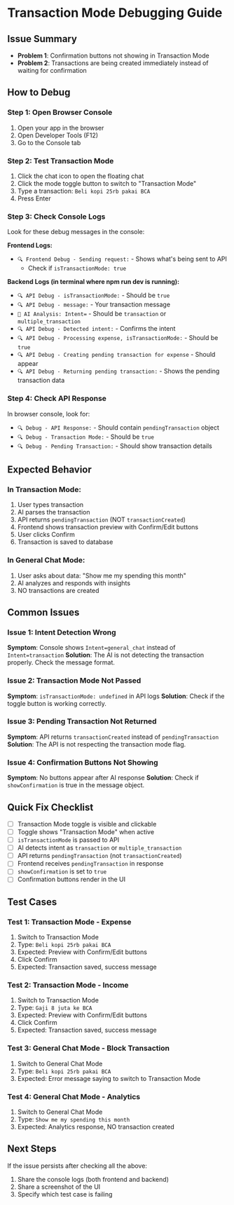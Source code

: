 # Transaction Mode Debugging Guide

## Issue Summary
- **Problem 1**: Confirmation buttons not showing in Transaction Mode
- **Problem 2**: Transactions are being created immediately instead of waiting for confirmation

## How to Debug

### Step 1: Open Browser Console
1. Open your app in the browser
2. Open Developer Tools (F12)
3. Go to the Console tab

### Step 2: Test Transaction Mode
1. Click the chat icon to open the floating chat
2. Click the mode toggle button to switch to "Transaction Mode"
3. Type a transaction: `Beli kopi 25rb pakai BCA`
4. Press Enter

### Step 3: Check Console Logs
Look for these debug messages in the console:

**Frontend Logs:**
- `🔍 Frontend Debug - Sending request:` - Shows what's being sent to API
  - Check if `isTransactionMode: true`

**Backend Logs (in terminal where npm run dev is running):**
- `🔍 API Debug - isTransactionMode:` - Should be `true`
- `🔍 API Debug - message:` - Your transaction message
- `🤖 AI Analysis: Intent=` - Should be `transaction` or `multiple_transaction`
- `🔍 API Debug - Detected intent:` - Confirms the intent
- `🔍 API Debug - Processing expense, isTransactionMode:` - Should be `true`
- `🔍 API Debug - Creating pending transaction for expense` - Should appear
- `🔍 API Debug - Returning pending transaction:` - Shows the pending transaction data

### Step 4: Check API Response
In browser console, look for:
- `🔍 Debug - API Response:` - Should contain `pendingTransaction` object
- `🔍 Debug - Transaction Mode:` - Should be `true`
- `🔍 Debug - Pending Transaction:` - Should show transaction details

## Expected Behavior

### In Transaction Mode:
1. User types transaction
2. AI parses the transaction
3. API returns `pendingTransaction` (NOT `transactionCreated`)
4. Frontend shows transaction preview with Confirm/Edit buttons
5. User clicks Confirm
6. Transaction is saved to database

### In General Chat Mode:
1. User asks about data: "Show me my spending this month"
2. AI analyzes and responds with insights
3. NO transactions are created

## Common Issues

### Issue 1: Intent Detection Wrong
**Symptom**: Console shows `Intent=general_chat` instead of `Intent=transaction`
**Solution**: The AI is not detecting the transaction properly. Check the message format.

### Issue 2: Transaction Mode Not Passed
**Symptom**: `isTransactionMode: undefined` in API logs
**Solution**: Check if the toggle button is working correctly.

### Issue 3: Pending Transaction Not Returned
**Symptom**: API returns `transactionCreated` instead of `pendingTransaction`
**Solution**: The API is not respecting the transaction mode flag.

### Issue 4: Confirmation Buttons Not Showing
**Symptom**: No buttons appear after AI response
**Solution**: Check if `showConfirmation` is true in the message object.

## Quick Fix Checklist

- [ ] Transaction Mode toggle is visible and clickable
- [ ] Toggle shows "Transaction Mode" when active
- [ ] `isTransactionMode` is passed to API
- [ ] AI detects intent as `transaction` or `multiple_transaction`
- [ ] API returns `pendingTransaction` (not `transactionCreated`)
- [ ] Frontend receives `pendingTransaction` in response
- [ ] `showConfirmation` is set to `true`
- [ ] Confirmation buttons render in the UI

## Test Cases

### Test 1: Transaction Mode - Expense
1. Switch to Transaction Mode
2. Type: `Beli kopi 25rb pakai BCA`
3. Expected: Preview with Confirm/Edit buttons
4. Click Confirm
5. Expected: Transaction saved, success message

### Test 2: Transaction Mode - Income
1. Switch to Transaction Mode
2. Type: `Gaji 8 juta ke BCA`
3. Expected: Preview with Confirm/Edit buttons
4. Click Confirm
5. Expected: Transaction saved, success message

### Test 3: General Chat Mode - Block Transaction
1. Switch to General Chat Mode
2. Type: `Beli kopi 25rb pakai BCA`
3. Expected: Error message saying to switch to Transaction Mode

### Test 4: General Chat Mode - Analytics
1. Switch to General Chat Mode
2. Type: `Show me my spending this month`
3. Expected: Analytics response, NO transaction created

## Next Steps

If the issue persists after checking all the above:
1. Share the console logs (both frontend and backend)
2. Share a screenshot of the UI
3. Specify which test case is failing

